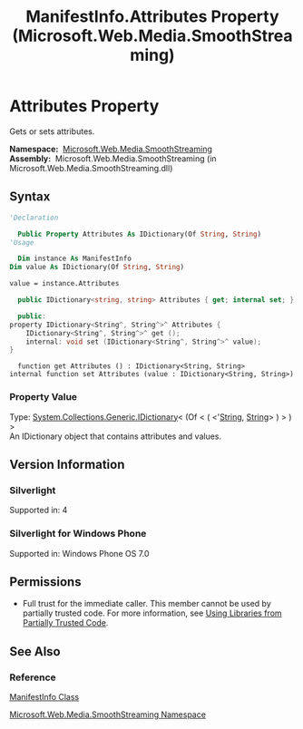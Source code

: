 ﻿---
title: ManifestInfo.Attributes Property (Microsoft.Web.Media.SmoothStreaming)
TOCTitle: Attributes Property
ms:assetid: P:Microsoft.Web.Media.SmoothStreaming.ManifestInfo.Attributes
ms:mtpsurl: https://msdn.microsoft.com/en-us/library/microsoft.web.media.smoothstreaming.manifestinfo.attributes(v=VS.90)
ms:contentKeyID: 31469225
ms.date: 05/02/2012
mtps_version: v=VS.90
f1_keywords:
- Microsoft.Web.Media.SmoothStreaming.ManifestInfo.Attributes
- Microsoft.Web.Media.SmoothStreaming.ManifestInfo.get_Attributes
- Microsoft.Web.Media.SmoothStreaming.ManifestInfo.set_Attributes
dev_langs:
- csharp
- jscript
- vb
- cpp
api_location:
- Microsoft.Web.Media.SmoothStreaming.dll
api_name:
- Microsoft.Web.Media.SmoothStreaming.ManifestInfo.Attributes
- Microsoft.Web.Media.SmoothStreaming.ManifestInfo.get_Attributes
- Microsoft.Web.Media.SmoothStreaming.ManifestInfo.set_Attributes
api_type:
- Managed
topic_type:
- apiref
- kbSyntax
product_family_name: VS
ROBOTS: INDEX,FOLLOW
---

# Attributes Property

Gets or sets attributes.

**Namespace:**  [Microsoft.Web.Media.SmoothStreaming](microsoft-web-media-smoothstreaming-namespace_1.md)  
**Assembly:**  Microsoft.Web.Media.SmoothStreaming (in Microsoft.Web.Media.SmoothStreaming.dll)

## Syntax

```vb
'Declaration

  Public Property Attributes As IDictionary(Of String, String)
'Usage

  Dim instance As ManifestInfo
Dim value As IDictionary(Of String, String)

value = instance.Attributes
```

```csharp
  public IDictionary<string, string> Attributes { get; internal set; }
```

```cpp
  public:
property IDictionary<String^, String^>^ Attributes {
    IDictionary<String^, String^>^ get ();
    internal: void set (IDictionary<String^, String^>^ value);
}
```

```jscript
  function get Attributes () : IDictionary<String, String>
internal function set Attributes (value : IDictionary<String, String>)
```

### Property Value

Type: [System.Collections.Generic.IDictionary](https://msdn.microsoft.com/library/s4ys34ea)\< (Of \< ( \<'[String](https://msdn.microsoft.com/library/s1wwdcbf), [String](https://msdn.microsoft.com/library/s1wwdcbf)\> ) \> ) \>  
An IDictionary object that contains attributes and values.  

## Version Information

### Silverlight

Supported in: 4  

### Silverlight for Windows Phone

Supported in: Windows Phone OS 7.0  

## Permissions

  - Full trust for the immediate caller. This member cannot be used by partially trusted code. For more information, see [Using Libraries from Partially Trusted Code](https://msdn.microsoft.com/library/8skskf63).

## See Also

### Reference

[ManifestInfo Class](manifestinfo-class-microsoft-web-media-smoothstreaming_1.md)

[Microsoft.Web.Media.SmoothStreaming Namespace](microsoft-web-media-smoothstreaming-namespace_1.md)

